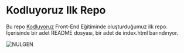# Kodluyoruz Ilk Repo

  Bu repo [Kodluyoruz](https://www.kodluyoruz.org/)  Front-End Eğitiminde oluşturduğumuz ilk repo. İçerisinde bir adet README dosyası, bir adet de index.html barındırıyor.

 ![NULGEN](https://user-images.githubusercontent.com/90576291/165289864-10f6dd05-6569-4079-bec8-0514422b9217.png)
